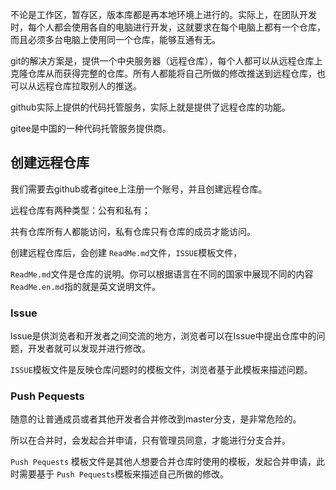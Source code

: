 不论是工作区，暂存区，版本库都是再本地环境上进行的。实际上，在团队开发时，每个人都会使用各自的电脑进行开发，这就要求在每个电脑上都有一个仓库，而且必须多台电脑上使用同一个仓库，能够互通有无。

git的解决方案是，提供一个中央服务器（远程仓库），每个人都可以从远程仓库上克隆仓库从而获得完整的仓库。所有人都能将自己所做的修改推送到远程仓库，也可以从远程仓库拉取别人的推送。

github实际上提供的代码托管服务，实际上就是提供了远程仓库的功能。

gitee是中国的一种代码托管服务提供商。

## 创建远程仓库

我们需要去github或者gitee上注册一个账号，并且创建远程仓库。

远程仓库有两种类型：公有和私有；

共有仓库所有人都能访问，私有仓库只有仓库的成员才能访问。

创建远程仓库后，会创建 `ReadMe.md`文件，`ISSUE`模板文件，

`ReadMe.md`文件是仓库的说明。你可以根据语言在不同的国家中展现不同的内容 `ReadMe.en.md`指的就是英文说明文件。

### Issue

lssue是供浏览者和开发者之间交流的地方，浏览者可以在Issue中提出仓库中的问题，开发者就可以发现并进行修改。

`ISSUE`模板文件是反映仓库问题时的模板文件，浏览者基于此模板来描述问题。

### Push Pequests

随意的让普通成员或者其他开发者合并修改到master分支，是非常危险的。

所以在合并时，会发起合并申请，只有管理员同意，才能进行分支合并。

`Push Pequests` 模板文件是其他人想要合并仓库时使用的模板，发起合并申请，此时需要基于 `Push Pequests`模板来描述自己所做的修改。
